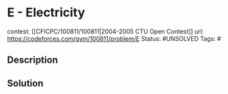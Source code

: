 # E - Electricity

contest: [[CFICPC/100811/100811|2004-2005 CTU Open Contest]]
url: https://codeforces.com/gym/100811/problem/E
Status: #UNSOLVED
Tags: #

## Description

## Solution

